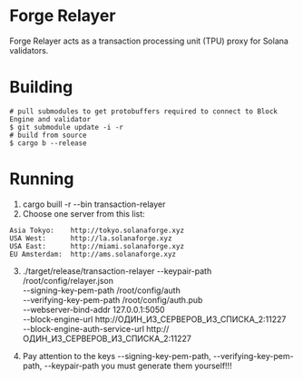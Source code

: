 # Forge Relayer
Forge Relayer acts as a transaction processing unit (TPU) proxy for Solana validators.

# Building
```shell
# pull submodules to get protobuffers required to connect to Block Engine and validator
$ git submodule update -i -r
# build from source
$ cargo b --release
```

# Running 
1. cargo buill -r --bin transaction-relayer
2.  Choose one server from this list:
```
Asia Tokyo:    http://tokyo.solanaforge.xyz
USA West:      http://la.solanaforge.xyz
USA East:      http://miami.solanaforge.xyz
EU Amsterdam:  http://ams.solanaforge.xyz
```

3. ./target/release/transaction-relayer --keypair-path /root/config/relayer.json \
--signing-key-pem-path /root/config/auth \
--verifying-key-pem-path /root/config/auth.pub \
--webserver-bind-addr 127.0.0.1:5050 \
--block-engine-url http://ОДИН_ИЗ_СЕРВЕРОВ_ИЗ_СПИСКА_2:11227 \
--block-engine-auth-service-url http://ОДИН_ИЗ_СЕРВЕРОВ_ИЗ_СПИСКА_2:11227

4. Pay attention to the keys --signing-key-pem-path, --verifying-key-pem-path, --keypair-path you must generate them yourself!!!



